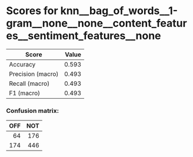 # Scores for knn__bag_of_words__1-gram__none__none__content_features__sentiment_features__none
|      Score      |Value|
|-----------------|----:|
|Accuracy         |0.593|
|Precision (macro)|0.493|
|Recall (macro)   |0.493|
|F1 (macro)       |0.493|

### Confusion matrix:
|OFF|NOT|
|--:|--:|
| 64|176|
|174|446|
